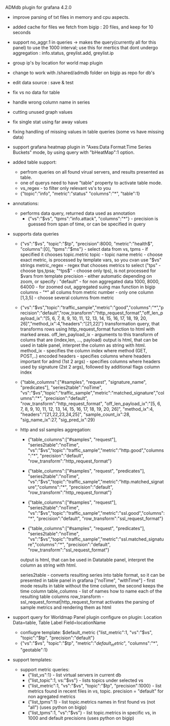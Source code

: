 ADMdb plugin for grafana 4.2.0
+ improve parsing of txt files in memory and cpu aspects.
+ added cache for files we fetch from bigip : 20 files, and keep for 10 seconds
+ support no_aggr:1 in queries -> makes the query(currently all for this panel) to use the 1000 interval;
    use this for mertics that dont undergo aggregation : info.status, greylist.add, greylist.ip
+ group ip's by location for world map plugin
+ change to work with /shared/admdb folder on bigip as repo for db's
+ edit data source : save & test
+ fix vs no data for table
+ handle wrong column name in series
+ cutting unused graph values
+ fix single stat using far away values
+ fixing handling of missing values in table queries (some vs have missing data)

+ support grafana heatmap plugin in "Axes:Data Format:Time Series Buckets" mode, by using query with "bHeatMap":1 option.

+ added table support:
    + perfrom queries on all found virual servers, and results presented as table.
    + one of querys need to have "table" property to activate table mode.
    + vs_regex - to filter only relevant vs's to you
    + {"topic":"info", "metric":"status" "columns":"*", "table":1}

+ annotations:
    + performs data query, returned data used as annotation
        + {"vs":"$vs", "tpms":"info.attack", "columns":"*"} - precision is guessed from span of time, or can be specified in query

+ supports data queries
    + {"vs":"$vs", "topic":"$tp", "precision":8000, "metric":"health$", "columns":[0], "tpms":"$ms"} -
        select data from vs, 
        tpms - if specified it chooses topic.metric
        topic - topic name
        metric - choose exact metric, is processed by template vars, so you cvan use "$vs" strings
        metric_regex - regex that chooses metrics to select ("tps" - choose tps,tpsa; "^tps$" - choose only tps),
            is not processed for $vars from template
        precision - either automatic depending on zoom, or specify :
            "default" - for non aggregated data
            1000, 8000, 64000 - for zoomed out, aggregated suing max function in bigip
        columns - 
            "*" all colums from metric
            number - only one column
            [1,3,5] - choose several columns from metric

    + {"vs":"$vs","topic":"traffic_sample","metric":"good","columns":"*","precision":"default","row_transform":"http_request_format","off_len_payload_ix":"[5, 6, 7, 8, 9, 10, 11, 12, 13, 14, 15, 16, 17, 18, 19, 20, 26]","method_ix":4,"headers":"[21,22]"}
        transformation query, that transforms rows using http_request_format function to html with marked areas.
        off_len_payload_ix - arguments to this transform of colums that are (index,len, ..., payload)
        output is html, that can be used in table panel, interpret the column as string with html.
        method_ix - specifies the column index where method (GET, POST,..) encoded
        headers - specifies columns where headers important for admd (1st 2 args)
                - specifies columns where headers used by signature (2st 2 args), followed by additional flags column index
	+ {"table_columns":["#samples", "request", "signature_name", "predicates"], "series2table":"noTime", "vs":"$vs","topic":"traffic_sample","metric":"matched_signature","columns":"*", "precision":"default", "row_transform":"http_request_format", "off_len_payload_ix":"[5, 6, 7, 8, 9, 10, 11, 12, 13, 14, 15, 16, 17, 18, 19, 20, 26]", "method_ix":4, "headers":"[21,22,23,24,25]", "sample_count_ix":28, "sig_name_ix":27, "sig_pred_ix":29}

		
		
    + http and ssl samples aggregation:
        + {"table_columns":["#samples", "request"], "series2table":"noTime", "vs":"$vs","topic":"traffic_sample","metric":"http.good","columns":"*",   "precision":"default", "row_transform":"http_request_format"}
        + {"table_columns":["#samples", "request", "predicates"], "series2table":"noTime", "vs":"$vs","topic":"traffic_sample","metric":"http.matched_signature","columns":"*", "precision":"default", "row_transform":"http_request_format"}

        + {"table_columns":["#samples", "request"], "series2table":"noTime", "vs":"$vs","topic":"traffic_sample","metric":"ssl.good","columns":"*", "precision":"default", "row_transform":"ssl_request_format"}
        + {"table_columns":["#samples", "request", "predicates"], "series2table":"noTime", "vs":"$vs","topic":"traffic_sample","metric":"ssl.matched_signature","columns":"*", "precision":"default", "row_transform":"ssl_request_format"}

        output is html, that can be used in Datatable panel, interpret the column as string with html.

        series2table - converts resulting series into table format, so it can be presented in table panel in grafana
            ["noTime", "withTime"] - first mode results in table without the time column, the second keeps the time column
        table_columns - list of names how to name each of the resulting table columns
        row_transform - ssl_request_format|http_request_format activates the parsing of sample metrics and rendering them as html	

+ support query for Worldmap Panel plugin
    configure on plugin:  Location Data=table, Table Label Field=locationName
    + confiugre template: $default_metric	{"list_metric":1, "vs":"$vs", "topic":"$tp", "precision":"default"}
    + {"vs":"$vs", "topic":"$tp", "metric":"$default_metric$", "columns":"*", "geotable":1}

+ support templates:
    + support metric queries:
        + {"list_vs":1}  - list virtual servers in current db   
        + {"list_topic":1, vs:"$vs"} - lists topics under selected vs
        + {"list_metric":1, "vs":"$vs", "topic":"$tp", "precision":1000} - list metrics found in recent files in vs, topic. precision = "default" for non agregated metrics
        + {"list_tpms":1}  - list topic.metrics names in first found vs (not "all") (uses python on bigip)
        + {"list_tpms":1, "vs":"$vs"} - list topic.metrics in specific vs, in 1000 and default precisions (uses python on bigip)
